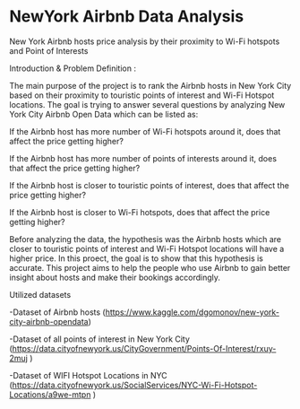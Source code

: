 # NewYork Airbnb Data Analysis
New York Airbnb hosts price analysis by their proximity to Wi-Fi hotspots and Point of Interests

Introduction & Problem Definition :

The main purpose of the project is to rank the Airbnb hosts in New York City based on their proximity to touristic points of interest and Wi-Fi Hotspot locations. The goal is trying to answer several questions by analyzing New York City Airbnb Open Data which can be listed as:

If the Airbnb host has more number of Wi-Fi hotspots around it, does that affect the price getting higher?

If the Airbnb host has more number of points of interests around it, does that affect the price getting higher?

If the Airbnb host is closer to touristic points of interest, does that affect the price getting higher?

If the Airbnb host is closer to Wi-Fi hotspots, does that affect the price getting higher?

Before analyzing the data, the hypothesis was the Airbnb hosts which are closer to touristic points of interest and Wi-Fi Hotspot locations will have a higher price. In this proect, the goal is to show that this hypothesis is accurate. This project aims to help the people who use Airbnb to gain better insight about hosts and make their bookings accordingly.

Utilized datasets

-Dataset of Airbnb hosts (https://www.kaggle.com/dgomonov/new-york-city-airbnb-opendata)

-Dataset of all points of interest in New York City (https://data.cityofnewyork.us/CityGovernment/Points-Of-Interest/rxuy-2muj )

-Dataset of WIFI Hotspot Locations in NYC (https://data.cityofnewyork.us/SocialServices/NYC-Wi-Fi-Hotspot-Locations/a9we-mtpn )
